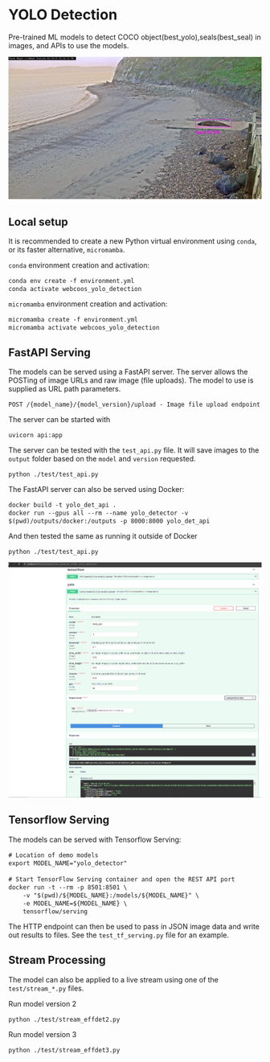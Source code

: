 # YOLO Detection

Pre-trained ML models to detect COCO object(best_yolo),seals(best_seal) in images, and APIs to use the models.

![Seal](example.jpg "Seal")

## Local setup

It is recommended to create a new Python virtual environment using `conda`, or
its faster alternative, `micromamba`.

`conda` environment creation and activation:

```shell
conda env create -f environment.yml
conda activate webcoos_yolo_detection
```

`micromamba` environment creation and activation:

```shell
micromamba create -f environment.yml
micromamba activate webcoos_yolo_detection
```

## FastAPI Serving

The models can be served using a FastAPI server. The server allows the POSTing of image URLs and raw image (file uploads). The model to use is supplied as URL path parameters.

```shell
POST /{model_name}/{model_version}/upload - Image file upload endpoint
```

The server can be started with

```shell
uvicorn api:app
```

The server can be tested with the `test_api.py` file. It will save images to the `output` folder based on the `model` and `version` requested.

```shell
python ./test/test_api.py
```

The FastAPI server can also be served using Docker:

```shell
docker build -t yolo_det_api .
docker run --gpus all --rm --name yolo_detector -v $(pwd)/outputs/docker:/outputs -p 8000:8000 yolo_det_api
```

And then tested the same as running it outside of Docker

```shell
python ./test/test_api.py
```
![FastAPI_YOLO](fast_api_yolo.jpg "FastAPI YOLO")

## Tensorflow Serving

The models can be served with Tensorflow Serving:

```shell
# Location of demo models
export MODEL_NAME="yolo_detector"

# Start TensorFlow Serving container and open the REST API port
docker run -t --rm -p 8501:8501 \
    -v "$(pwd)/${MODEL_NAME}:/models/${MODEL_NAME}" \
    -e MODEL_NAME=${MODEL_NAME} \
    tensorflow/serving
```

The HTTP endpoint can then be used to pass in JSON image data and write out results to files. See the `test_tf_serving.py` file for an example.

## Stream Processing

The model can also be applied to a live stream using one of the `test/stream_*.py` files.

Run model version 2

```shell
python ./test/stream_effdet2.py
```

Run model version 3

```shell
python ./test/stream_effdet3.py
```
